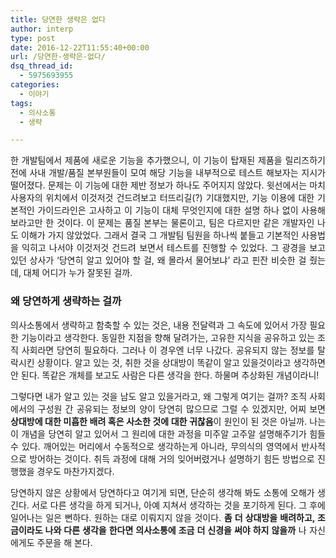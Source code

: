 ```yaml
---
title: 당연한 생략은 없다
author: interp
type: post
date: 2016-12-22T11:55:40+00:00
url: /당연한-생략은-없다/
dsq_thread_id:
  - 5975693955
categories:
  - 이야기
tags:
  - 의사소통
  - 생략

---
```

<p style="text-align: justify;">
  한 개발팀에서 제품에 새로운 기능을 추가했으니, 이 기능이 탑재된 제품을 릴리즈하기 전에 사내 개발/품질 본부원들이 모여 해당 기능을 내부적으로 테스트 해보자는 지시가 떨어졌다. 문제는 이 기능에 대한 제반 정보가 하나도 주어지지 않았다. 윗선에서는 마치 사용자의 위치에서 이것저것 건드려보고 터뜨리길(?) 기대했지만, 기능 이용에 대한 기본적인 가이드라인은 고사하고 이 기능이 대체 무엇인지에 대한 설명 하나 없이 사용해 보라고만 한 것이다. 이 문제는 품질 본부는 물론이고, 팀은 다르지만 같은 개발자인 나도 이해가 가지 않았었다. 그래서 결국 그 개발팀 팀원을 하나씩 붙들고 기본적인 사용법을 익히고 나서야 이것저것 건드려 보면서 테스트를 진행할 수 있었다. 그 광경을 보고 있던 상사가 &#8216;당연히 알고 있어야 할 걸, 왜 몰라서 물어보냐&#8217; 라고 핀잔 비슷한 걸 줬는데, 대체 어디가 누가 잘못된 걸까.
</p>

<h3 style="text-align: justify;">
  왜 당연하게 생략하는 걸까
</h3>

<p style="text-align: justify;">
  의사소통에서 생략하고 함축할 수 있는 것은, 내용 전달력과 그 속도에 있어서 가장 필요한 기능이라고 생각한다. 동일한 지점을 향해 달려가는, 고유한 지식을 공유하고 있는 조직 사회라면 당연히 필요하다. 그러나 이 경우엔 너무 나갔다. 공유되지 않는 정보를 탈락시킨 상황이다. 알고 있는 것, 취한 것을 상대방이 똑같이 알고 있을것이라고 생각하면 안 된다. 똑같은 개체를 보고도 사람은 다른 생각을 한다. 하물며 추상화된 개념이라니!
</p>

<p style="text-align: justify;">
  그렇다면 내가 알고 있는 것을 남도 알고 있을거라고, 왜 그렇게 여기는 걸까? 조직 사회에서의 구성원 간 공유되는 정보의 양이 당연히 많으므로 그럴 수 있겠지만, 어찌 보면 <strong>상대방에 대한 미흡한 배려 혹은 사소한 것에 대한 귀찮음</strong>이 원인이 된 것은 아닐까. 나는 이 개념을 당연히 알고 있어서 그 원리에 대한 과정을 미주알 고주알 설명해주기가 힘들 수 있다. 깨어있는 머리에서 수동적으로 생각하는게 아니라, 무의식의 영역에서 반사적으로 방어하는 것이다. 취득 과정에 대해 거의 잊어버렸거나 설명하기 힘든 방법으로 진행했을 경우도 마찬가지겠다.
</p>

<p style="text-align: justify;">
  당연하지 않은 상황에서 당연하다고 여기게 되면, 단순히 생각해 봐도 소통에 오해가 생긴다. 서로 다른 생각을 하게 되거나, 아예 지쳐서 생각하는 것을 포기하게 된다. 그 후에 일어나는 일은 뻔하다. 원하는 대로 이뤄지지 않을 것이다. <strong>좀 더 상대방을 배려하고, 조금이라도 나와 다른 생각을 한다면 의사소통에 조금 더 신경을 써야 하지 않을까</strong> 나 자신에게도 주문을 해 본다.
</p>